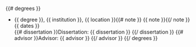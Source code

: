 {{# degrees }}
-  {{ degree }}, {{ institution }}, {{ location }}{{# note }} {{ note }}{{/ note }}  
   {{ dates }}  
   {{# dissertation }}Dissertation: {{ dissertation }}  {{/ dissertation }}
   {{# advisor }}Advisor: {{ advisor }}  {{/ advisor }}
{{/ degrees }}
